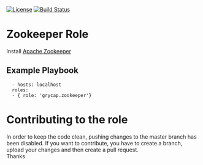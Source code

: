 [![License](https://img.shields.io/badge/license-Apache%202-blue.svg)](https://www.apache.org/licenses/LICENSE-2.0)
[![Build Status](https://travis-ci.org/grycap/ansible-role-zookeeper.svg?branch=master)](https://travis-ci.org/grycap/ansible-role-zookeeper)

Zookeeper Role
============

Install [Apache Zookeeper](https://zookeeper.apache.org/)

Example Playbook
----------------
```
  - hosts: localhost
  roles:
  - { role: 'grycap.zookeeper'}
```

Contributing to the role
========================
In order to keep the code clean, pushing changes to the master branch has been disabled. If you want to contribute, you have to create a branch, upload your changes and then create a pull request.  
Thanks
